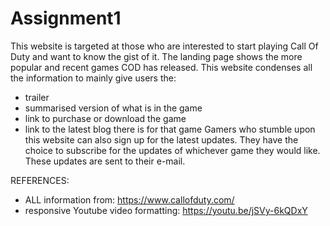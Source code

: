 # Assignment1
This website is targeted at those who are interested to start playing Call Of Duty and want to know the gist of it. The landing page shows the more popular and recent games COD has released.
 This website condenses all the information to mainly give users the:
 - trailer
 - summarised version of what is in the game
 - link to purchase or download the game
 - link to the latest blog there is for that game
Gamers who stumble upon this website can also sign up for the latest updates. They have the choice to subscribe for the updates of whichever game they would like. These updates are sent to their e-mail.

REFERENCES:<br>
- ALL information from: https://www.callofduty.com/
- responsive Youtube video formatting: https://youtu.be/jSVy-6kQDxY
